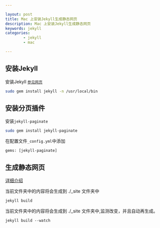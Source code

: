 ```yaml
---

layout: post
title: Mac 上安装Jekyll生成静态网页
description: Mac 上安装Jekyll生成静态网页
keywords: jekyll
categories: 
        - jekyll
        - mac

---
```


## 安装Jekyll

安装Jekyll [`参见网页`](http://jekyllcn.com/docs/installation/) 
 
```bash
sudo gem install jekyll -n /usr/local/bin
```

## 安装分页插件

安装`jekyll-paginate`

```bash
sudo gem install jekyll-paginate
```

在配置文件`_config.yml`中添加

```
gems: [jekyll-paginate]
```

## 生成静态网页

[详细介绍](http://jekyllcn.com/docs/usage/)

当前文件夹中的内容将会生成到 ./_site 文件夹中

```bash
jekyll build
```

当前文件夹中的内容将会生成到 ./_site 文件夹中,监测改变，并且自动再生成。

```
jekyll build --watch
```






